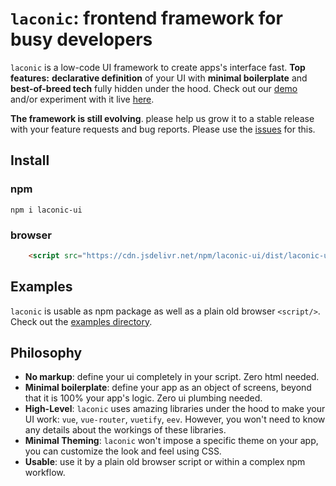 # `laconic`: frontend framework for busy developers

`laconic` is a low-code UI framework to create apps's interface fast.
**Top features:**
**declarative definition** of your UI with **minimal boilerplate** and **best-of-breed tech** fully hidden under the hood.
Check out our [demo](https://codomatech.github.io/laconic-ui/examples/browser/) and/or experiment with it live [here](https://codepen.io/codomatech/pen/LYOjdRb).

**The framework is still evolving**. please help us grow it to a stable release
with your feature requests and bug reports. Please use the [issues](issues) for
this.

## Install

### npm

```shell
npm i laconic-ui
```

### browser

```html
    <script src="https://cdn.jsdelivr.net/npm/laconic-ui/dist/laconic-ui.browser.js"></script>
```

## Examples

`laconic` is usable as npm package as well as a plain old browser `<script/>`.
Check out the [examples directory](examples).


## Philosophy

- **No markup**: define your ui completely in your script. Zero html needed.
- **Minimal boilerplate**: define your app as an object of screens, beyond that
  it is 100% your app's logic. Zero ui plumbing needed.
- **High-Level**: `laconic` uses amazing libraries under the hood to make your UI work:
  `vue`, `vue-router`, `vuetify`, `eev`. However, you won't need to  know any details about the workings of these libraries.
- **Minimal Theming**: `laconic` won't impose a specific theme on your app, you can
  customize the look and feel using CSS.
- **Usable**: use it by a plain old browser script or within a complex npm workflow.
